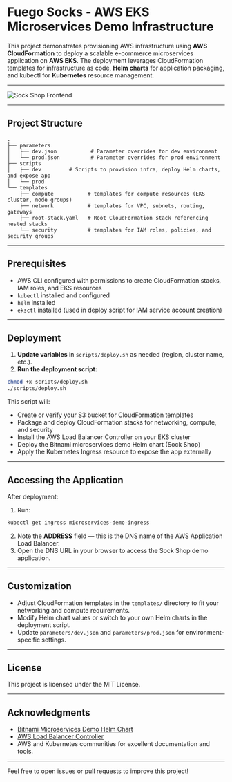 # Fuego Socks - AWS EKS Microservices Demo Infrastructure

This project demonstrates provisioning AWS infrastructure using **AWS CloudFormation** to deploy a scalable e-commerce microservices application on **AWS EKS**. 
The deployment leverages CloudFormation templates for infrastructure as code, **Helm charts** for application packaging, and kubectl for **Kubernetes** resource management.

---

![Sock Shop Frontend](https://raw.githubusercontent.com/microservices-demo/microservices-demo.github.io/master/assets/sockshop-frontend.png)


---

## Project Structure

```
.
├── parameters
│   ├── dev.json           # Parameter overrides for dev environment
│   └── prod.json          # Parameter overrides for prod environment
├── scripts
│   ├── dev         # Scripts to provision infra, deploy Helm charts, and expose app
│   └── prod      
└── templates
    ├── compute           # templates for compute resources (EKS cluster, node groups)
    ├── network           # templates for VPC, subnets, routing, gateways
    ├── root-stack.yaml   # Root CloudFormation stack referencing nested stacks
    └── security          # templates for IAM roles, policies, and security groups
```

---

## Prerequisites

- AWS CLI configured with permissions to create CloudFormation stacks, IAM roles, and EKS resources  
- `kubectl` installed and configured  
- `helm` installed  
- `eksctl` installed (used in deploy script for IAM service account creation)  

---

## Deployment

1. **Update variables** in `scripts/deploy.sh` as needed (region, cluster name, etc.).  
2. **Run the deployment script:**

```bash
chmod +x scripts/deploy.sh
./scripts/deploy.sh
```

This script will:

- Create or verify your S3 bucket for CloudFormation templates  
- Package and deploy CloudFormation stacks for networking, compute, and security  
- Install the AWS Load Balancer Controller on your EKS cluster  
- Deploy the Bitnami microservices demo Helm chart (Sock Shop)  
- Apply the Kubernetes Ingress resource to expose the app externally  

---

## Accessing the Application

After deployment:

1. Run:

```bash
kubectl get ingress microservices-demo-ingress
```

2. Note the **ADDRESS** field — this is the DNS name of the AWS Application Load Balancer.  
3. Open the DNS URL in your browser to access the Sock Shop demo application.

---

## Customization

- Adjust CloudFormation templates in the `templates/` directory to fit your networking and compute requirements.  
- Modify Helm chart values or switch to your own Helm charts in the deployment script.  
- Update `parameters/dev.json` and `parameters/prod.json` for environment-specific settings.

---

## License

This project is licensed under the MIT License.

---

## Acknowledgments

- [Bitnami Microservices Demo Helm Chart](https://github.com/bitnami/charts/tree/main/bitnami/microservices-demo)  
- [AWS Load Balancer Controller](https://github.com/kubernetes-sigs/aws-load-balancer-controller)  
- AWS and Kubernetes communities for excellent documentation and tools.

---

Feel free to open issues or pull requests to improve this project!

